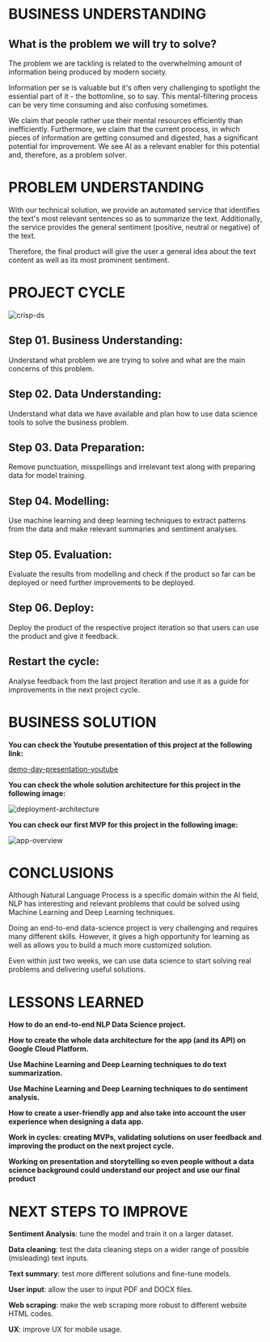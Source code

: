 # **BUSINESS UNDERSTANDING**

## **What is the problem we will try to solve?**

The problem we are tackling is related to the overwhelming amount of information being produced by modern society. 

Information per se is valuable but it's often very challenging to spotlight the essential part of it - the bottomline, so to say. This mental-filtering process can be very time consuming and also confusing sometimes.

We claim that people rather use their mental resources efficiently than inefficiently. Furthermore, we claim that the current process, in which pieces of information are getting consumed and digested, has a significant potential for improvement. We see AI as a relevant enabler for this potential and, therefore, as a problem solver. 

# **PROBLEM UNDERSTANDING**

With our technical solution, we provide an automated service that identifies the text's most relevant sentences so as to summarize the text. Additionally, the service provides the general sentiment (positive, neutral or negative) of the text. 

Therefore, the final product will give the user a general idea about the text content as well as its most prominent sentiment.

# **PROJECT CYCLE**

![crisp-ds](img/crisp_dm.png)

## Step 01. Business Understanding:
Understand what problem we are trying to solve and what are the main concerns of this problem.

## Step 02. Data Understanding:
Understand what data we have available and plan how to use data science tools to solve the business problem.

## Step 03. Data Preparation:
Remove punctuation, misspellings and irrelevant text along with preparing data for model training.

## Step 04. Modelling:
Use machine learning and deep learning techniques to extract patterns from the data and make relevant summaries and sentiment analyses.

## Step 05. Evaluation:
Evaluate the results from modelling and check if the product so far can be deployed or need further improvements to be deployed.

## Step 06. Deploy:
Deploy the product of the respective project iteration so that users can use the product and give it feedback.

## Restart the cycle:
Analyse feedback from the last project iteration and use it as a guide for improvements in the next project cycle.

# **BUSINESS SOLUTION**

**You can check the Youtube presentation of this project at the following link:**

[demo-day-presentation-youtube](https://www.youtube.com/watch?v=T4gXTbcBV04&t=891s)

**You can check the whole solution architecture for this project in the following image:**

![deployment-architecture](img/deployment_architecture.png)

**You can check our first MVP for this project in the following image:**

![app-overview](img/bottomline_project-app_overview.png)

# **CONCLUSIONS**

Although Natural Language Process is a specific domain within the AI field, NLP has interesting and relevant problems that could be solved using Machine Learning and Deep Learning techniques.

Doing an end-to-end data-science project is very challenging and requires many different skills. However, it gives a high opportunity for learning as well as allows you to build a much more customized solution.

Even within just two weeks, we can use data science to start solving real problems and delivering useful solutions.

# **LESSONS LEARNED**

**How to do an end-to-end NLP Data Science project.**

**How to create the whole data architecture for the app (and its API) on Google Cloud Platform.**

**Use Machine Learning and Deep Learning techniques to do text summarization.**

**Use Machine Learning and Deep Learning techniques to do sentiment analysis.**

**How to create a user-friendly app and also take into account the user experience when designing a data app.**

**Work in cycles: creating MVPs, validating solutions on user feedback and improving the product on the next project cycle.**

**Working on presentation and storytelling so even people without a data science background could understand our project and use our final product**

# **NEXT STEPS TO IMPROVE**

**Sentiment Analysis**: tune the model and train it on a larger dataset.

**Data cleaning**: test the data cleaning steps on a wider range of possible (misleading) text inputs.

**Text summary**: test more different solutions and fine-tune models.

**User input**: allow the user to input PDF and DOCX files.

**Web scraping**: make the web scraping more robust to different website HTML codes.

**UX**: improve UX for mobile usage.

